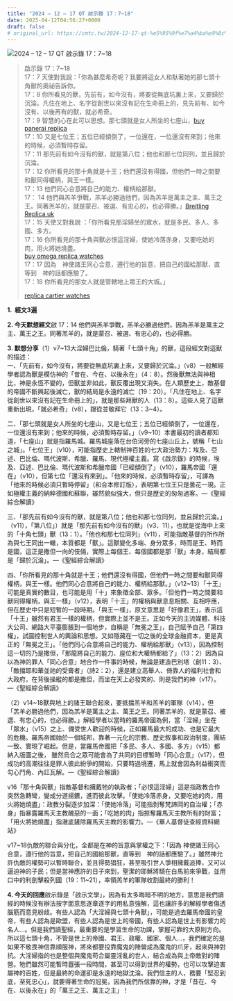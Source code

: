 ```yaml
---
title: "2024 – 12 – 17 QT 啟示錄 17：7~18"
date: 2025-04-12T04:56:27+0800
draft: false
# original_url: https://cmtc.tw/2024-12-17-qt-%e5%95%9f%e7%a4%ba%e9%8c%84-17%ef%bc%9a718
---
```


![2024 – 12 – 17 QT 啟示錄 17：7~18](/images/qt.jpg  "2024 – 12 – 17 QT 啟示錄 17：7~18")

> 啟示錄 17：7~18  
> 17：7 天使對我說：「你為甚麼希奇呢？我要將這女人和馱著她的那七頭十角獸的奧祕告訴你。  
> 17：8 你所看見的獸，先前有，如今沒有，將要從無底坑裏上來，又要歸於沉淪。凡住在地上、名字從創世以來沒有記在生命冊上的，見先前有、如今沒有、以後再有的獸，就必希奇。  
> 17：9 智慧的心在此可以思想。那七頭就是女人所坐的七座山，[buy panerai replica](https://replicamade.io/panerai.html)  
> 17：10 又是七位王；五位已經傾倒了，一位還在，一位還沒有來到；他來的時候，必須暫時存留。  
> 17：11 那先前有如今沒有的獸，就是第八位；他也和那七位同列，並且歸於沉淪。  
> 17：12 你所看見的那十角就是十王；他們還沒有得國，但他們一時之間要和獸同得權柄，與王一樣。  
> 17：13 他們同心合意將自己的能力、權柄給那獸。  
> 17： 14 他們與羔羊爭戰，羔羊必勝過他們，因為羔羊是萬主之主、萬王之王。同著羔羊的，就是蒙召、被選、有忠心的，也必得勝。」[Breitling Replica uk](https://replicamade.io/breitling.html)  
> 17：15 天使又對我說 ：「你所看見那淫婦坐的眾水，就是多民、多人、多國、多方。  
> 17：16 你所看見的那十角與獸必恨這淫婦，使她冷落赤身，又要吃她的肉，用火將她燒盡。  
> [buy omega replica watches](https://omegareplicauk.com/)  
> 17：17 因為　神使諸王同心合意，遵行他的旨意，把自己的國給那獸，直等到　神的話都應驗了。  
> 17：18 你所看見的那女人就是管轄地上眾王的大城。」
>
> [replica cartier watches](http://www.toadhallnursery.co.uk/news.html)

**1.  經文3遍**

**2. 今天默想經文**啟 17：14 他們與羔羊爭戰，羔羊必勝過他們，因為羔羊是萬主之主、萬王之王。同著羔羊的，就是蒙召、被選、有忠心的，也必得勝。

**3. 默想分享**（1）v7~13大淫婦巴比倫，騎著「七頭十角」的獸，這段經文對這獸的描述：  
一、「先前有，如今沒有，將要從無底坑裏上來，又要歸於沉淪。」（v8）一般解經學者認為獸是模仿神的「昔在、今在、以後永在」（4：8）。然後獸無法與神相比，神是永恆不變的，但獸並非如此，獸反覆出現又消失。在人類歷史上，敵基督的帝國不斷興起後滅亡，獸的結局是永遠的滅亡（19：20）。「凡住在地上、名字從創世以來沒有記在生命冊上的」，就是那些拜獸的人（13：8）。這些人見了這獸重新出現，「就必希奇」（v8），跟從並敬拜它（13：3~4）。

二、「那七頭就是女人所坐的七座山，又是七位王；五位已經傾倒了，一位還在，一位還沒有來到；他來的時候，必須暫時存留。」（v9~10）本書最初的讀者都知道，「七座山」就是指羅馬城。羅馬城座落在台伯河旁的七座山丘上，號稱「七山之城」。「七位王」（v10），可能指歷史上轄制神百姓的七大政治勢力：埃及、亞述、巴比倫、瑪代波斯、希臘、羅馬、現代極權主義。寫《啟示錄》的時候，埃及、亞述、巴比倫、瑪代波斯和希臘帝國「已經傾倒了」（v10），羅馬帝國「還在」（v10），但第七位「還沒有來到」。「他來的時候，必須暫時存留」，可譯為「他來的時候必須只暫時停留」（和合本修訂版），表明第七位王只是曇花一現。正如極權主義的納粹德國和蘇聯，雖然貌似強大，但只是歷史的匆匆過客。—《聖經綜合解讀》

三、「那先前有如今沒有的獸，就是第八位；他也和那七位同列，並且歸於沉淪。」（v11），「第八位」）就是「那先前有如今沒有的獸」（v3、11），也就是從海中上來的「十角七頭」獸（13：1）。「他也和那七位同列」（v11），可能指敵基督的所作所為與七王同出一轍，本質都是「獸」。這獸變化多端、身分眾多，時而是王、時而是國，這正是撒但一向的伎倆，實際上每個王、每個國都是那「獸」本身，結局都是「歸於沉淪」。—《聖經綜合解讀》

四、「你所看見的那十角就是十王；他們還沒有得國，但他們一時之間要和獸同得權柄，與王一樣。他們同心合意將自己的能力、權柄給那獸。」（v12~13）「十王」可能是真實的數目，也可能是用「十」來象徵全部、眾多。「但他們一時之間要和獸同得權柄，與王一樣」（v12），表明「十王」的權柄與獸息息相關、互相呼應，但在歷史中只是短暫的一段時期。「與王一樣」，原文意思是「好像君王」，表示這「十王」雖然有君王一樣的權柄，但實際上並不是王。正如今天的主流媒體、科技大公司、網路大平臺膨脹到一個地步，自稱是「無冕之王」，自己賦予自己「第四權」，試圖控制世人的輿論和思想。又如隱藏在一切之後的全球金融資本，更是真正的「無冕之王」。「他們同心合意將自己的能力、權柄給那獸」（v13），因為控制這一切的乃是撒但，「那龍將自己的能力、座位和大權柄都給了」（13：2）因為自以為神的罪人「同心合意」地合作一件事的時候，無論是建造巴別塔（創11：3）、「敵擋耶和華並祂的受膏者」（詩2：2），還是建立高舉人、倚靠人的福利社會和大政府，在背後操縱的都是撒但，而坐在天上必發笑的、則是我們的神（v17）。—《聖經綜合解讀》

（2）v14~18獸與地上的諸王聯合起來，要抵擋羔羊和羔羊的軍隊（v14），但「羔羊必勝過他們，因為羔羊是萬主之主、萬王之王。同著羔羊的，就是蒙召、被選、有忠心的，也必得勝。」解經學者以當時的羅馬帝國為例，當「淫婦」坐在「眾水」（v15）之上、備受世人歡迎的時候，正如羅馬最大的成功、也是它最大的危機。羅馬帝國始於一個城邦，靠著一元化的宗教、歷史敘事和政治制度，團結一致、實現了崛起。但是，當羅馬帝國把「多民、多人、多國、多方」（v15）都納入版圖之後， 雖然烏合之眾可能會為了共同的目標暫時「同心合意」（v17），但成功的高潮往往是罪人彼此紛爭的開始，只要時過境遷，馬上就會因為利益衝突而勾心鬥角、內訌瓦解。—《聖經綜合解讀》

v16「那十角與獸」指敵基督和擁戴牠的執政者；「必恨這淫婦」這是指政教合作突然急轉彎，變成分道揚鑣，進而彼此攻擊。「使她冷落赤身，又要吃她的肉，用火將她燒盡」：政教分裂逐步加深：「使她冷落」可能指剝奪梵諦岡的自治權；「赤身」指暴露羅馬天主教醜惡的一面；「吃她的肉」指掠奪羅馬天主教所有的財富；「用火將她燒盡」指澈底鏟除羅馬天主教的影響力。—《華人基督徒查經資料網站》

v17~18仇敵的聯合與分化，全都是在神的旨意與掌權之下：「因為 神使諸王同心合意，遵行他的旨意，把自己的國給那獸，直等到　神的話都應驗了。」雖然神允許仇敵的權勢可以暫時聯合，並且得勢猖狂，甚至吸引世人爭相擁戴追捧，又可以逼迫神的子民；但是當神應許的日子來到，聖潔的耶穌將騎在白馬前來爭戰，並用口中的利劍擊殺列國（19：11~21），率領羔羊的軍隊收割最終的勝利！

**4. 今天的回應**啟示錄是「啟示文學」，因為有太多晦暗不明的地方，意思是我們讀經的時候沒有辦法按字面意思逐章逐字的用私意強解，這也讓許多的解經學者傷透腦筋而意見紛歧。有些人認為「大淫婦與七頭十角獸」，可能是過去羅馬帝國的皇帝，有些人認為是歐盟，有些人認為是世上的帝國，有些人認為是世上有影響力的名人…。但是我們讀聖經，最重要的是學習生命的功課，掌握可靠的大原則方向。所以這七頭十角，不管是世上的帝國、君王、政權、國家、個人…，我們確定的是如果不敬畏神信靠順服神，將來都要投靠魔鬼的陣營成為魔鬼的爪牙，起來與神對抗。大淫婦指的也是整個與魔鬼苟合屬靈淫亂的世人，結合成為與上帝敵對的陣營。牠們雖然可能暫時囂張一段時間，甚至可以得到世界的權勢，也可以攻擊迫害屬神的百姓，但是最終的命運卻是永遠的地獄沈淪。我們信主的人，務要「堅忍到底，至死忠心」，就要得著生命的冠冕，因為我們所信靠的神，才是「昔在、今在、以後永在」的「萬王之王、萬主之主」！